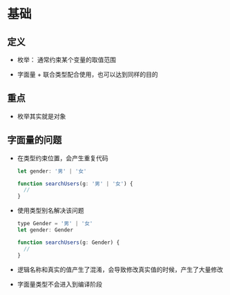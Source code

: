 # 基础

## 定义

  - 枚举： 通常约束某个变量的取值范围

  - 字面量 + 联合类型配合使用，也可以达到同样的目的

## 重点

  - 枚举其实就是对象

## 字面量的问题

  - 在类型约束位置，会产生重复代码

    ```js
    let gender: '男' | '女'

    function searchUsers(g: '男' | '女') {
      //
    }
    ```

  - 使用类型别名解决该问题

    ```js
    type Gender = '男' | '女'
    let gender: Gender

    function searchUsers(g: Gender) {
      //
    }
    ```

  - 逻辑名称和真实的值产生了混淆，会导致修改真实值的时候，产生了大量修改

  - 字面量类型不会进入到编译阶段
